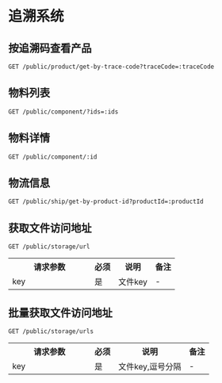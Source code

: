 # 追溯系统

## 按追溯码查看产品

```
GET /public/product/get-by-trace-code?traceCode=:traceCode
```

## 物料列表

```
GET /public/component/?ids=:ids
```

## 物料详情

```
GET /public/component/:id
```

## 物流信息

```
GET /public/ship/get-by-product-id?productId=:productId
```

## 获取文件访问地址
`
GET /public/storage/url
`

<table>
    <tr>
        <th style="width:150px;">请求参数</th>
        <th>必须</th>
        <th>说明</th>
        <th>备注</th>
    </tr>
    <tr>
        <td>key</td>
        <td>是</td>
        <td>文件key</td>
        <td>-</td>
    </tr>
</table>

## 批量获取文件访问地址
`
GET /public/storage/urls
`

<table>
    <tr>
        <th style="width:150px;">请求参数</th>
        <th>必须</th>
        <th>说明</th>
        <th>备注</th>
    </tr>
    <tr>
        <td>key</td>
        <td>是</td>
        <td>文件key,逗号分隔</td>
        <td>-</td>
    </tr>
</table>